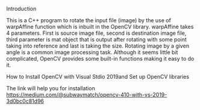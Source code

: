 Introduction

This is a C++ program to rotate the input file (image) by the use of warpAffine function which is inbuilt in the OpenCV library. warpAffine takes 4 parameters. First is source image file, second is destination image file, third parameter is mat object that is output after rotating with some point taking into reference and last is taking the size. Rotating image by a given angle is a common image processing task. Although it seems little bit complicated, OpenCV provides some built-in functions making it easy to do it. 

How to Install OpenCV with Visual Stdio 2019and Set up OpenCV libraries 

The link will help you for installation https://medium.com/@subwaymatch/opencv-410-with-vs-2019-3d0bc0c81d96 
